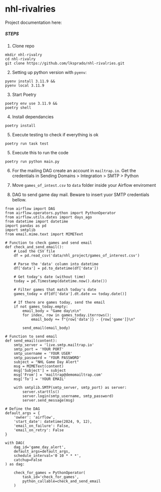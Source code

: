 # nhl-rivalries

Project documentation here:


##### STEPS

1. Clone repo
```
mkdir nhl-rivalry
cd nhl-rivalry
git clone https://github.com/lksprado/nhl-rivalries.git

```
2. Setting up python version with `pyenv`:
```
pyenv install 3.11.9 &&
pyenv local 3.11.9
```

3. Start Poetry
```
poetry env use 3.11.9 &&
poetry shell
```
4. Install dependancies
```
poetry install
```
5. Execute testing to check if everything is ok
```
poetry run task test
```

5. Execute this to run the code
```
poetry run python main.py
```

6. For the mailing DAG create an account in `mailtrap.io`. Get the credentials in Sending Domains > Integration > SMTP > Python

7. Move `games_of_intest.csv` to `data` folder inside your Airflow enviroment

8. DAG to send game day mail. Beware to insert yuor SMTP credentials bellow.
```
from airflow import DAG
from airflow.operators.python import PythonOperator
from airflow.utils.dates import days_ago
from datetime import datetime
import pandas as pd
import smtplib
from email.mime.text import MIMEText

# Function to check games and send email
def check_and_send_email():
    # Load the CSV file
    df = pd.read_csv('data/nhl_project/games_of_interest.csv')

    # Parse the 'data' column into datetime
    df['data'] = pd.to_datetime(df['data'])

    # Get today's date (without time)
    today = pd.Timestamp(datetime.now().date())

    # Filter games that match today's date
    games_today = df[df['data'].dt.date == today.date()]

    # If there are games today, send the email
    if not games_today.empty:
        email_body = "Game day\n\n"
        for index, row in games_today.iterrows():
            email_body += f"{row['data']} - {row['game']}\n"
        
        send_email(email_body)

# Function to send email
def send_email(content):
    smtp_server = 'live.smtp.mailtrap.io'
    smtp_port = 'YOUR PORT'
    smtp_username = 'YOUR USER'
    smtp_password = 'YOUR PASSWORD'
    subject = "NHL Game Day Alert"
    msg = MIMEText(content)
    msg['Subject'] = subject
    msg['From'] = 'mailtrap@demomailtrap.com'
    msg['To'] = 'YOUR EMAIL'

    with smtplib.SMTP(smtp_server, smtp_port) as server:
        server.starttls()
        server.login(smtp_username, smtp_password)
        server.send_message(msg)

# Define the DAG
default_args = {
    'owner': 'airflow',
    'start_date': datetime(2024, 9, 12),
    'email_on_failure': False,
    'email_on_retry': False
}

with DAG(
    dag_id='game_day_alert',
    default_args=default_args,
    schedule_interval='0 10 * * *',
    catchup=False
) as dag:

    check_for_games = PythonOperator(
        task_id='check_for_games',
        python_callable=check_and_send_email
    )
```